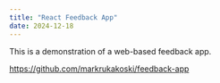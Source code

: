 ```yaml
---
title: "React Feedback App"
date: 2024-12-18
---
```


This is a demonstration of a web-based feedback app.

<ulink>https://github.com/markrukakoski/feedback-app</ulink>
